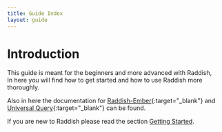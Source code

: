 ```yaml
---
title: Guide Index
layout: guide
---
```


# Introduction
This guide is meant for the beginners and more advanced with Raddish,  
In here you will find how to get started and how to use Raddish more thoroughly.

Also in here the documentation for [Raddish-Ember](https://github.com/JaspervRijbroek/raddish-ember){:target="_blank"} and [Universal Query](https://github.com/JaspervRijbroek/universal-query){:target="_blank"} can be found.

If you are new to Raddish please read the section [Getting Started](/guide/getting-started.html).